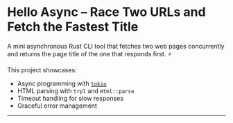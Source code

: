 #  Hello Async – Race Two URLs and Fetch the Fastest Title

A mini asynchronous Rust CLI tool that fetches two web pages concurrently and returns the page title of the one that responds first. ⚡️

This project showcases:
- Async programming with [`tokio`](https://docs.rs/tokio)
- HTML parsing with `trpl` and `Html::parse`
- Timeout handling for slow responses
- Graceful error management

---


